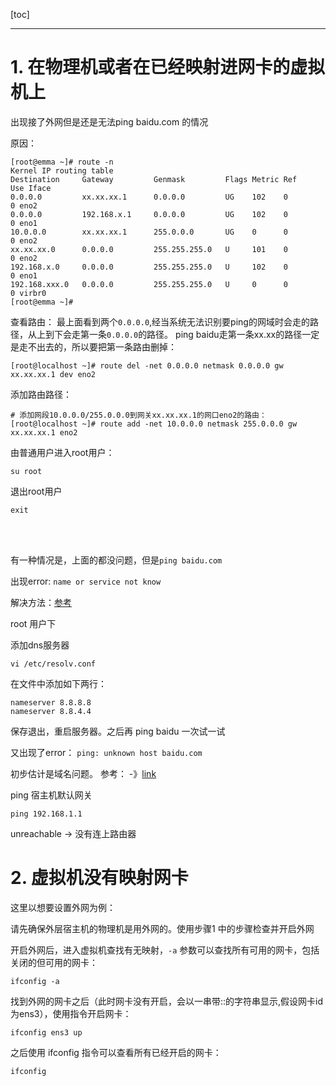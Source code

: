 [toc]

---

# 1. 在物理机或者在已经映射进网卡的虚拟机上

出现接了外网但是还是无法ping baidu.com 的情况

原因：

```
[root@emma ~]# route -n
Kernel IP routing table
Destination     Gateway         Genmask         Flags Metric Ref    Use Iface
0.0.0.0         xx.xx.xx.1      0.0.0.0         UG    102    0        0 eno2
0.0.0.0         192.168.x.1     0.0.0.0         UG    102    0        0 eno1
10.0.0.0        xx.xx.xx.1      255.0.0.0       UG    0      0        0 eno2
xx.xx.xx.0      0.0.0.0         255.255.255.0   U     101    0        0 eno2
192.168.x.0     0.0.0.0         255.255.255.0   U     102    0        0 eno1
192.168.xxx.0   0.0.0.0         255.255.255.0   U     0      0        0 virbr0
[root@emma ~]#
```
查看路由：
最上面看到两个`0.0.0.0`,经当系统无法识别要ping的网域时会走的路径，从上到下会走第一条`0.0.0.0`的路径。
ping baidu走第一条xx.xx的路径一定是走不出去的，所以要把第一条路由删掉：
```
[root@localhost ~]# route del -net 0.0.0.0 netmask 0.0.0.0 gw xx.xx.xx.1 dev eno2
```

添加路由路径：
```
# 添加网段10.0.0.0/255.0.0.0到网关xx.xx.xx.1的网口eno2的路由：
[root@localhost ~]# route add -net 10.0.0.0 netmask 255.0.0.0 gw xx.xx.xx.1 eno2 
```

由普通用户进入root用户：

```
su root
```
退出root用户

```
exit
```

<br><br>

有一种情况是，上面的都没问题，但是`ping baidu.com` 

出现error:  `name or service not know`

解决方法：[参考](https://www.cnblogs.com/Lin-Yi/p/7787392.html) 

root 用户下

添加dns服务器


```
vi /etc/resolv.conf
```


在文件中添加如下两行：


```
nameserver 8.8.8.8
nameserver 8.8.4.4
```


保存退出，重启服务器。之后再 ping baidu 一次试一试

又出现了error：
`
ping: unknown host baidu.com
`

初步估计是域名问题。
参考：
-》[link](https://www.cnblogs.com/happyhotty/articles/2539951.html)

ping 宿主机默认网关
```
ping 192.168.1.1
```
unreachable -> 没有连上路由器


# 2. 虚拟机没有映射网卡

这里以想要设置外网为例：

请先确保外层宿主机的物理机是用外网的。使用步骤1 中的步骤检查并开启外网

开启外网后，进入虚拟机查找有无映射，`-a` 参数可以查找所有可用的网卡，包括关闭的但可用的网卡：

```
ifconfig -a
```

找到外网的网卡之后（此时网卡没有开启，会以一串带::的字符串显示,假设网卡id 为ens3），使用指令开启网卡：
```
ifconfig ens3 up
```

之后使用 ifconfig 指令可以查看所有已经开启的网卡：

```
ifconfig
```